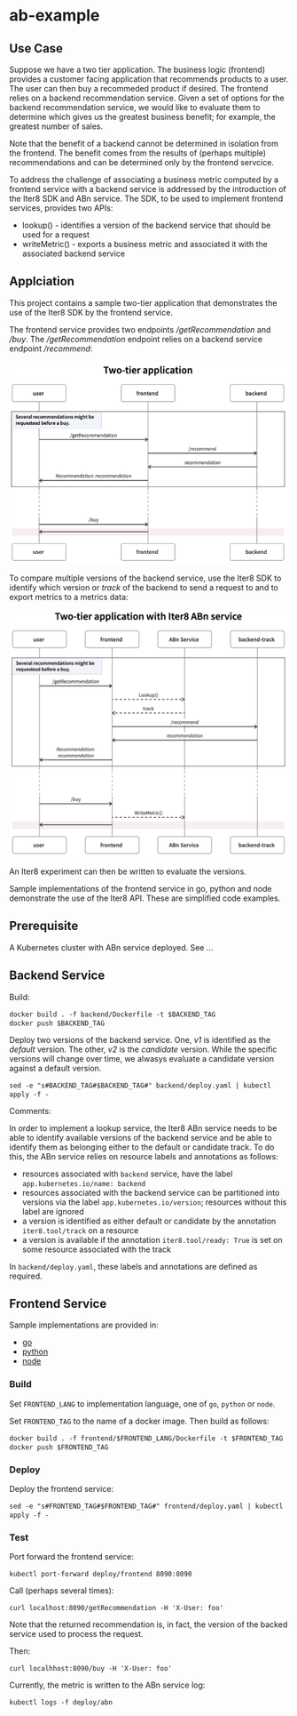 # ab-example

## Use Case

Suppose we have a two tier application. The business logic (frontend) provides a customer facing application that recommends products to a user. The user can then buy a recommeded product if desired. The frontend relies on a backend recommendation service. Given a set of options for the backend recommendation service, we would like to evaluate them to determine which gives us the greatest business benefit; for example, the greatest number of sales.

Note that the benefit of a backend cannot be determined in isolation from the frontend. The benefit comes from the results of (perhaps multiple) recommendations and can be determined only by the frontend servcice.

To address the challenge of associating a business metric computed by a frontend service with a backend service is addressed by the introduction of the Iter8 SDK and ABn service. The SDK, to be used to implement frontend services, provides two APIs:

- lookup() - identifies a version of the backend service that should be used for a request
- writeMetric() - exports a business metric and associated it with the associated backend service

## Applciation

This project contains a sample two-tier application that demonstrates the use of the Iter8 SDK by the frontend service.

The frontend service provides two endpoints _/getRecommendation_ and _/buy_. The _/getRecommendation_ endpoint relies on a backend service endpoint _/recommend_: 

![application interaction](images/two-tier.png)

To compare multiple versions of the backend service, use the Iter8 SDK to identify which version or _track_ of the backend to send a request to and to export metrics to a metrics data:

![application interation with Iter8 ABn service](images/two-tier-with-iter8abn.png)

An Iter8 experiment can then be written to evaluate the versions.

Sample implementations of the frontend service in go, python and node demonstrate the use of the Iter8 API. These are simplified code examples.

## Prerequisite

A Kubernetes cluster with ABn service deployed.  See ...

## Backend Service

Build:

```shell
docker build . -f backend/Dockerfile -t $BACKEND_TAG
docker push $BACKEND_TAG
```

Deploy two versions of the backend service. One, _v1_ is identified as the _default_ version. The other, _v2_ is the _candidate_ version. While the specific versions will change over time, we alwasys evaluate a candidate version against a default version.

```shell
sed -e "s#BACKEND_TAG#$BACKEND_TAG#" backend/deploy.yaml | kubectl apply -f -
```

Comments:

In order to implement a lookup service, the Iter8 ABn service needs to be able to identify available versions of the backend service and be able to identify them as belonging either to the default or candidate track. To do this, the ABn service relies on resource labels and annotations as follows:

- resources associated with `backend` service, have the label `app.kubernetes.io/name: backend`
- resources associated with the backend service can be partitioned into versions via the label `app.kubernetes.io/version`; resources without this label are ignored
- a version is identified as either default or candidate by the annotation `iter8.tool/track` on a resource
- a version is available if the annotation `iter8.tool/ready: True` is set on some resource associated with the track

In `backend/deploy.yaml`, these labels and annotations are defined as required.

## Frontend Service

Sample implementations are provided in:

- [go](https://github.com/kalantar/ab-example/tree/main/frontend/go)
- [python](https://github.com/kalantar/ab-example/tree/main/frontend/python)
- [node](https://github.com/kalantar/ab-example/tree/main/frontend/node)

### Build

Set `FRONTEND_LANG` to implementation language, one of `go`, `python` or `node`.

Set `FRONTEND_TAG` to the name of a docker image. Then build as follows:

```shell
docker build . -f frontend/$FRONTEND_LANG/Dockerfile -t $FRONTEND_TAG
docker push $FRONTEND_TAG
```

### Deploy

Deploy the frontend service:

```shell
sed -e "s#FRONTEND_TAG#$FRONTEND_TAG#" frontend/deploy.yaml | kubectl apply -f -
```

### Test

Port forward the frontend service:

```shell
kubectl port-forward deploy/frontend 8090:8090
```

Call (perhaps several times):

```shell
curl localhost:8090/getRecommendation -H 'X-User: foo'
```

Note that the returned recommendation is, in fact, the version of the backed service used to process the request.

Then:

```shell
curl localhhost:8090/buy -H 'X-User: foo'
```

Currently, the metric is written to the ABn service log:

```shell
kubectl logs -f deploy/abn
```
